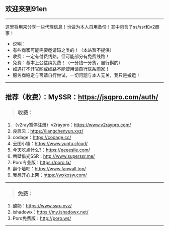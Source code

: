 ## 欢迎来到91en  
--- 
这里将用来分享一些代理信息！也做为本人自用备份！其中包含了ss/ssr和v2商家！  
- 说明：
- 有些商家可能需要邀请码之类的！（本站暂不提供）  
- 收费：一定有付费线路，但可能部分有免费线路！  
- 免费：基本上公益纯免费！（一分钱一分货，自行斟酌）  
- 如遇打不开官网或线路不能使用请自行联系商家！     
- 服务商稳定与否请自行尝试，一切问题与本人无关，我只是搬运！  
   
---   
推荐（收费）：MySSR：<a href="https://jsqpro.com/auth/register?aff=1365" target="_blank">https://jsqpro.com/auth/</a>  
---

> <h3>收费：</h3>     
1. （v2ray暂停注册）v2raypro：<a href="https://www.v2raypro.com/aff.php?aff=3" target="_blank">https://www.v2raypro.com/</a>    
2. 良辰云：<a href="https://liangchenyun.xyz/" target="_blank">https://liangchenyun.xyz/</a>       
3. codage：<a href="https://codage.cc/" target="_blank">https://codage.cc/</a>    
4. 云图小镇：<a href="https://www.yuntu.cloud/" target="_blank">https://www.yuntu.cloud/</a>     
5. 今天吃点什么?：<a href="https://eeeesile.com/" target="_blank">https://eeeesile.com/</a>   
6. 凿壁借光SSR：<a href="http://www.superssr.me/" target="_blank">http://www.superssr.me/</a>  
7. Poro专业版：<a href="https://poro.la/" target="_blank">https://poro.la/</a>    
8. 翻个墙吧：<a href="https://www.fanwall.top/" target="_blank">https://www.fanwall.top/</a>   
9. 我想开心上网：<a href="https://wxkxsw.com/" target="_blank">https://wxkxsw.com/</a>   

---  

> <h3>免费：</h3>  
1. 酸奶：<a href="https://www.ssru.xyz/" target="_blank">https://www.ssru.xyz/</a>    
2. ishadowx：<a href="https://my.ishadowx.net/" target="_blank">https://my.ishadowx.net/</a>   
3. Poro免费版：<a href="http://poro.ws/" target="_blank">http://poro.ws/</a>  

--- 
